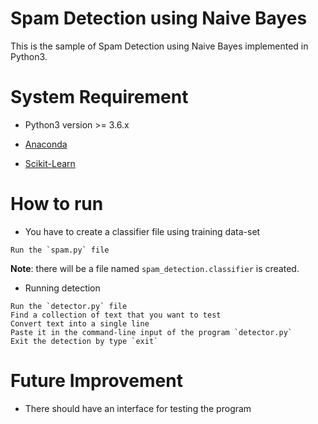 # Spam Detection using Naive Bayes

This is the sample of Spam Detection using Naive Bayes implemented in Python3.

# System Requirement

* Python3 version >= 3.6.x

* [Anaconda](https://www.anaconda.com/download/)

* [Scikit-Learn](https://scikit-learn.org/stable/)

# How to run

* You have to create a classifier file using training data-set
```
Run the `spam.py` file
```

__Note__: there will be a file named `spam_detection.classifier` is created.

* Running detection

```
Run the `detector.py` file
Find a collection of text that you want to test
Convert text into a single line
Paste it in the command-line input of the program `detector.py`
Exit the detection by type `exit`
```

# Future Improvement

* There should have an interface for testing the program
